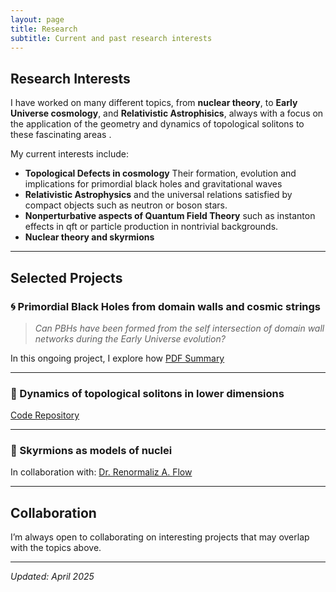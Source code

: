 ```yaml
---
layout: page
title: Research
subtitle: Current and past research interests
---
```


## Research Interests

I have worked on many different topics, from **nuclear theory**, to **Early Universe cosmology**, and **Relativistic Astrophisics**, always with a focus on the application of the geometry and dynamics of topological solitons to these fascinating areas .

My current interests include:

- **Topological Defects in cosmology** Their formation, evolution and implications for primordial black holes and gravitational waves
- **Relativistic Astrophysics** and the universal relations satisfied by compact objects such as neutron or boson stars.
- **Nonperturbative aspects of Quantum Field Theory** such as instanton effects in qft or particle production in nontrivial backgrounds.
- **Nuclear theory and skyrmions** 

---

## Selected Projects

### 🌀 Primordial Black Holes from domain walls and cosmic strings

> *Can PBHs have been formed from the self intersection of domain wall networks during the Early Universe evolution?*

In this ongoing project, I explore how 
[PDF Summary](assets/pdf/emergent-spacetime-summary.pdf)

---

### 🌌 Dynamics of topological solitons in lower dimensions


[Code Repository](https://github.com/yourusername/microstate-counting)

---

### 🔄 Skyrmions as models of nuclei


In collaboration with: [Dr. Renormaliz A. Flow](https://example.com)

---

## Collaboration 

I’m always open to collaborating on interesting projects that may overlap with the topics above.



---

_Updated: April 2025_
